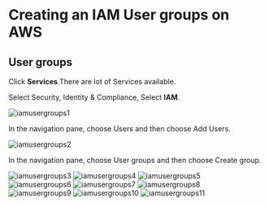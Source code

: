 # Creating an IAM User groups on AWS
## User groups

Click **Services**.There are lot of Services available.

Select Security, Identity & Compliance, Select **IAM**.

![iamusergroups1](https://github.com/selvaraj-kuppusamy/AmazonWebServices/blob/main/Services/Security%2C%20Identity%20%26%20Compliance/IAM/Access%20management/Usergroups/assets/iamusergroups1.png)

In the navigation pane, choose Users and then choose Add Users.

![iamusergroups2](https://github.com/selvaraj-kuppusamy/AmazonWebServices/blob/main/Services/Security%2C%20Identity%20%26%20Compliance/IAM/Access%20management/Usergroups/assets/iamusergroups2.png)

In the navigation pane, choose User groups and then choose Create group.

![iamusergroups3](https://github.com/selvaraj-kuppusamy/AmazonWebServices/blob/main/Services/Security%2C%20Identity%20%26%20Compliance/IAM/Access%20management/Usergroups/assets/iamusergroups3.png)
![iamusergroups4](https://github.com/selvaraj-kuppusamy/AmazonWebServices/blob/main/Services/Security%2C%20Identity%20%26%20Compliance/IAM/Access%20management/Usergroups/assets/iamusergroups4.png)
![iamusergroups5](https://github.com/selvaraj-kuppusamy/AmazonWebServices/blob/main/Services/Security%2C%20Identity%20%26%20Compliance/IAM/Access%20management/Usergroups/assets/iamusergroups5.png)
![iamusergroups6](https://github.com/selvaraj-kuppusamy/AmazonWebServices/blob/main/Services/Security%2C%20Identity%20%26%20Compliance/IAM/Access%20management/Usergroups/assets/iamusergroups6.png)
![iamusergroups7](https://github.com/selvaraj-kuppusamy/AmazonWebServices/blob/main/Services/Security%2C%20Identity%20%26%20Compliance/IAM/Access%20management/Usergroups/assets/iamusergroups7.png)
![iamusergroups8](https://github.com/selvaraj-kuppusamy/AmazonWebServices/blob/main/Services/Security%2C%20Identity%20%26%20Compliance/IAM/Access%20management/Usergroups/assets/iamusergroups8.png)
![iamusergroups9](https://github.com/selvaraj-kuppusamy/AmazonWebServices/blob/main/Services/Security%2C%20Identity%20%26%20Compliance/IAM/Access%20management/Usergroups/assets/iamusergroups9.png)
![iamusergroups10](https://github.com/selvaraj-kuppusamy/AmazonWebServices/blob/main/Services/Security%2C%20Identity%20%26%20Compliance/IAM/Access%20management/Usergroups/assets/iamusergroups10.png)
![iamusergroups11](https://github.com/selvaraj-kuppusamy/AmazonWebServices/blob/main/Services/Security%2C%20Identity%20%26%20Compliance/IAM/Access%20management/Usergroups/assets/iamusergroups11.png)
